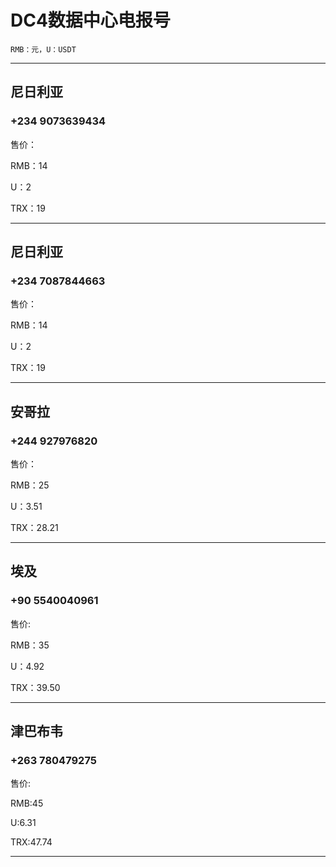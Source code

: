 # DC4数据中心电报号
    RMB：元，U：USDT

----------------------

## 尼日利亚

### +234 9073639434

售价：

RMB：14

U：2

TRX：19

----------------------

## 尼日利亚

### +234 7087844663

售价：

RMB：14

U：2

TRX：19

----------------------

## 安哥拉

### +244 927976820

售价：

RMB：25

U：3.51

TRX：28.21

----------------------

## 埃及

### +90 5540040961

售价:

RMB：35

U：4.92

TRX：39.50

----------------------

## 津巴布韦

### +263 780479275

售价:

RMB:45

U:6.31

TRX:47.74

----------------------